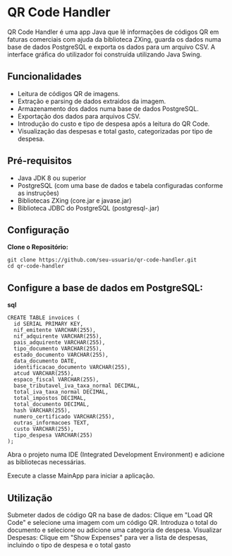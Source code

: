 # QR Code Handler

QR Code Handler é uma app Java que lê informações de códigos QR em faturas comerciais com ajuda da biblioteca ZXing, guarda os dados numa base de dados PostgreSQL e exporta os dados para um arquivo CSV. A interface gráfica do utilizador foi construída utilizando Java Swing.

## Funcionalidades

  - Leitura de códigos QR de imagens.
  - Extração e parsing de dados extraidos da imagem.
  - Armazenamento dos dados numa base de dados PostgreSQL.
  - Exportação dos dados para arquivos CSV.
  - Introdução do custo e tipo de despesa após a leitura do QR Code.
  - Visualização das despesas e total gasto, categorizadas por tipo de despesa.

## Pré-requisitos

  - Java JDK 8 ou superior
  - PostgreSQL (com uma base de dados e tabela configuradas conforme as instruções)
  - Bibliotecas ZXing (core.jar e javase.jar)
  - Biblioteca JDBC do PostgreSQL (postgresql-<version>.jar)

## Configuração

  **Clone o Repositório:**

    git clone https://github.com/seu-usuario/qr-code-handler.git
    cd qr-code-handler

## Configure a base de dados em PostgreSQL:

**sql**

    CREATE TABLE invoices (
      id SERIAL PRIMARY KEY,
      nif_emitente VARCHAR(255),
      nif_adquirente VARCHAR(255),
      pais_adquirente VARCHAR(255),
      tipo_documento VARCHAR(255),
      estado_documento VARCHAR(255),
      data_documento DATE,
      identificacao_documento VARCHAR(255),
      atcud VARCHAR(255),
      espaco_fiscal VARCHAR(255),
      base_tributavel_iva_taxa_normal DECIMAL,
      total_iva_taxa_normal DECIMAL,
      total_impostos DECIMAL,
      total_documento DECIMAL,
      hash VARCHAR(255),
      numero_certificado VARCHAR(255),
      outras_informacoes TEXT,
      custo VARCHAR(255),
      tipo_despesa VARCHAR(255)
    );

    
    
Abra o projeto numa IDE (Integrated Development Environment) e adicione as bibliotecas necessárias.

Execute a classe MainApp para iniciar a aplicação.



## Utilização

  Submeter dados de código QR na base de dados: Clique em "Load QR Code" e selecione uma imagem com um código QR. Introduza o total do documento e selecione ou adicione uma categoria de despesa.
  Visualizar Despesas: Clique em "Show Expenses" para ver a lista de despesas, incluindo o tipo de despesa e o total gasto

